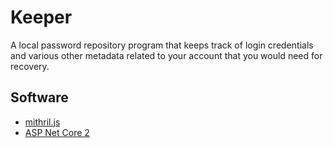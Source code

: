 # Keeper

A local password repository program that keeps track of login credentials and various other metadata related to your account that you would need for recovery.

## Software

- [mithril.js](https://mithril.js.org)
- [ASP Net Core 2](https://www.microsoft.com/net/core)

